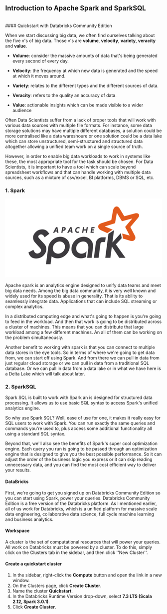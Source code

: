 
## Introduction to Apache Spark and SparkSQL 
<br>
#### Quickstart with Databricks Community Edition


When we start discussing big data, we often find ourselves talking about the five v's of big data. Those v's are **volume**, **velocity**, **variety**, **veracity** and **value**.
<br>
- **Volume**: consider the massive amounts of data that's being generated every second of every day.

- **Velocity**: the frequency at which new data is generated and the speed at which it moves around.

- **Variety**: relates to the different types and the different sources of data. 

- **Veracity**: refers to the quality an accuracy of data.

- **Value**: actionable insights which can be made visible to a wider audience



Often Data Scientists suffer from a lack of proper tools that will work with various data sources with multiple file formats. For instance, some data storage solutions may have multiple different databases, a solution could be more centralised like a data wareshoure or one solution could be a data lake which can store unstructured, semi-structured and structured data altogether allowing a unified team work on a single source of truth.

However, in order to enable big data workloads to work in systems like these, the most appropriate tool for the task should be chosen. For Data Scientists, it is important to have a tool which can scale beyond spreadsheet workflows and that can handle working with multiple data sources, such as a mixture of csv/excel, BI platforms, DBMS or SQL, etc.



### 1. Spark

![Apache Spark](images/apache_spark_logo_icon_170561.png)

Apache spark is an analytics engine designed to unify data teams and meet big data needs. Among the big data community, it is very well known and widely used for its speed is abuse in generality. That is its ability to seamlessly integrate data. Applications that can include SQL streaming or complex analytics.

In a distributed computing edge and what's going to happen is you're going to feed in the workload. And then that work is going to be distributed across a cluster of machines. This means that you can distribute that large workload among a few different machines. An all of them can be working on the problem simultaneously.

Another benefit to working with spark is that you can connect to multiple data stores in the eye tools. So in terms of where we're going to get data from, we can start off using Spark. And from there we can pull in data from just regular cloud storage or we can pull in data from a traditional SQL database. Or we can pull in data from a data lake or in what we have here is a Delta Lake which will talk about later. 




### 2. SparkSQL


Spark SQL is built to work with Spark an is designed for structured data processing. It allows us to use basic SQL syntax to access Spark's unified analytics engine.

So why use Spark SQL? Well, ease of use for one, it makes it really easy for SQL users to work with Spark. You can run exactly the same queries and commands you're used to, plus access some additional functionality all using a standard SQL syntax.

Beyond that, we'll also see the benefits of Spark's super cool optimization engine. Each query you run is going to be passed through an optimization engine that is designed to give you the best possible performance. So it can adjust the order of the business logic you express or it can skip reading unnecessary data, and you can find the most cost efficient way to deliver your results.

#### DataBricks

First, we're going to get you signed up on Databricks Community Edition so you can start using Spark, power your queries. Databricks Community Edition is a free version of the Databricks platform. As I mentioned earlier, all of us work for Databricks, which is a unified platform for massive scale data engineering, collaborative data science, full cycle machine learning and business analytics.

#### Workspace

A cluster is the set of computational resources that will power your queries. All work on Databricks must be powered by a cluster. To do this, simply click on the Clusters tab in the sidebar, and then click ''New Cluster''. 

#### Create a quickstart cluster

1. In the sidebar, right-click the **Compute** button and open the link in a new window.
1. On the Clusters page, click **Create Cluster**.
1. Name the cluster **Quickstart**.
1. In the Databricks Runtime Version drop-down, select **7.3 LTS (Scala 2.12, Spark 3.0.1)**.
1. Click **Create Cluster**.






